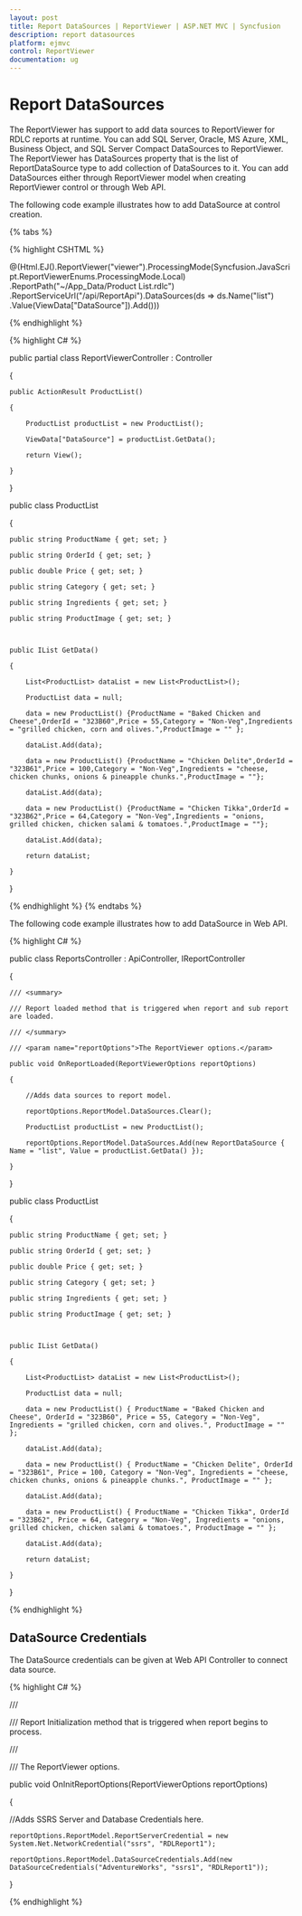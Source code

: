 ```yaml
---
layout: post
title: Report DataSources | ReportViewer | ASP.NET MVC | Syncfusion
description: report datasources
platform: ejmvc
control: ReportViewer
documentation: ug
---
```


# Report DataSources

The ReportViewer has support to add data sources to ReportViewer for RDLC reports at runtime. You can add SQL Server, Oracle, MS Azure, XML, Business Object, and SQL Server Compact DataSources to ReportViewer. The ReportViewer has DataSources property that is the list of ReportDataSource type to add collection of DataSources to it. You can add DataSources either through ReportViewer model when creating ReportViewer control or through Web API.

The following code example illustrates how to add DataSource at control creation.

{% tabs %}

{% highlight CSHTML %}


@(Html.EJ().ReportViewer("viewer").ProcessingMode(Syncfusion.JavaScript.ReportViewerEnums.ProcessingMode.Local)
.ReportPath("~/App_Data/Product List.rdlc")
.ReportServiceUrl("/api/ReportApi").DataSources(ds => ds.Name("list")
.Value(ViewData["DataSource"]).Add()))

{% endhighlight %}


{% highlight C# %}

public partial class ReportViewerController : Controller

{

	public ActionResult ProductList()

	{

		ProductList productList = new ProductList();

		ViewData["DataSource"] = productList.GetData();

		return View();

	}

}



public class ProductList

{

	public string ProductName { get; set; }

	public string OrderId { get; set; }

	public double Price { get; set; }

	public string Category { get; set; }

	public string Ingredients { get; set; }

	public string ProductImage { get; set; }



	public IList GetData()

	{

		List<ProductList> dataList = new List<ProductList>();

		ProductList data = null;

		data = new ProductList() {ProductName = "Baked Chicken and Cheese",OrderId = "323B60",Price = 55,Category = "Non-Veg",Ingredients = "grilled chicken, corn and olives.",ProductImage = "" };

		dataList.Add(data);

		data = new ProductList() {ProductName = "Chicken Delite",OrderId = "323B61",Price = 100,Category = "Non-Veg",Ingredients = "cheese, chicken chunks, onions & pineapple chunks.",ProductImage = ""};

		dataList.Add(data);

		data = new ProductList() {ProductName = "Chicken Tikka",OrderId = "323B62",Price = 64,Category = "Non-Veg",Ingredients = "onions, grilled chicken, chicken salami & tomatoes.",ProductImage = ""};

		dataList.Add(data);

		return dataList;

	}

}

{% endhighlight %}
{% endtabs %} 

The following code example illustrates how to add DataSource in Web API.

{% highlight C# %}

public class ReportsController : ApiController, IReportController

{

	/// <summary>

	/// Report loaded method that is triggered when report and sub report are loaded.

	/// </summary>

	/// <param name="reportOptions">The ReportViewer options.</param>

	public void OnReportLoaded(ReportViewerOptions reportOptions)

	{

		//Adds data sources to report model.

		reportOptions.ReportModel.DataSources.Clear();

		ProductList productList = new ProductList();

		reportOptions.ReportModel.DataSources.Add(new ReportDataSource { Name = "list", Value = productList.GetData() });            

	}
	
}

public class ProductList

{

	public string ProductName { get; set; }

	public string OrderId { get; set; }

	public double Price { get; set; }

	public string Category { get; set; }

	public string Ingredients { get; set; }

	public string ProductImage { get; set; }



	public IList GetData()

	{

		List<ProductList> dataList = new List<ProductList>();

		ProductList data = null;

		data = new ProductList() { ProductName = "Baked Chicken and Cheese", OrderId = "323B60", Price = 55, Category = "Non-Veg", Ingredients = "grilled chicken, corn and olives.", ProductImage = "" };

		dataList.Add(data);

		data = new ProductList() { ProductName = "Chicken Delite", OrderId = "323B61", Price = 100, Category = "Non-Veg", Ingredients = "cheese, chicken chunks, onions & pineapple chunks.", ProductImage = "" };

		dataList.Add(data);

		data = new ProductList() { ProductName = "Chicken Tikka", OrderId = "323B62", Price = 64, Category = "Non-Veg", Ingredients = "onions, grilled chicken, chicken salami & tomatoes.", ProductImage = "" };

		dataList.Add(data);

		return dataList;

	}

}

{% endhighlight %}

## DataSource Credentials

The DataSource credentials can be given at Web API Controller to connect data source.

{% highlight C# %}

/// <summary>

/// Report Initialization method that is triggered when report begins to process.

/// </summary>

/// <param name="reportOptions">The ReportViewer options.</param>

public void OnInitReportOptions(ReportViewerOptions reportOptions)

{

   //Adds SSRS Server and Database Credentials here.

	reportOptions.ReportModel.ReportServerCredential = new System.Net.NetworkCredential("ssrs", "RDLReport1");

	reportOptions.ReportModel.DataSourceCredentials.Add(new DataSourceCredentials("AdventureWorks", "ssrs1", "RDLReport1"));

}

{% endhighlight %}